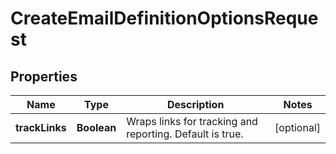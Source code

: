 
# CreateEmailDefinitionOptionsRequest

## Properties
Name | Type | Description | Notes
------------ | ------------- | ------------- | -------------
**trackLinks** | **Boolean** | Wraps links for tracking and reporting. Default is true. |  [optional]



